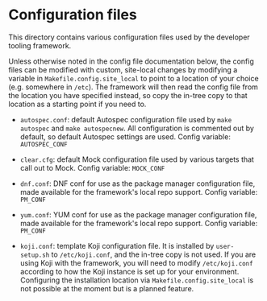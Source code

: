 # Configuration files

This directory contains various configuration files used by the developer
tooling framework.

Unless otherwise noted in the config file documentation below, the config files
can be modified with custom, site-local changes by modifying a variable in
`Makefile.config.site_local` to point to a location of your choice (e.g.
somewhere in `/etc`). The framework will then read the config file from the
location you have specified instead, so copy the in-tree copy to that location
as a starting point if you need to.

* `autospec.conf`: default Autospec configuration file used by `make autospec`
  and `make autospecnew`. All configuration is commented out by default, so
  default Autospec settings are used. Config variable: `AUTOSPEC_CONF`

* `clear.cfg`: default Mock configuration file used by various targets that
  call out to Mock. Config variable: `MOCK_CONF`

* `dnf.conf`: DNF conf for use as the package manager configuration file, made
  available for the framework's local repo support. Config variable: `PM_CONF`

* `yum.conf`: YUM conf for use as the package manager configuration file, made
  available for the framework's local repo support. Config variable: `PM_CONF`

* `koji.conf`: template Koji configuration file. It is installed by
  `user-setup.sh` to `/etc/koji.conf`, and the in-tree copy is not used. If you
  are using Koji with the framework, you will need to modify `/etc/koji.conf`
  according to how the Koji instance is set up for your environment. Configuring
  the installation location via `Makefile.config.site_local` is not possible at
  the moment but is a planned feature.

